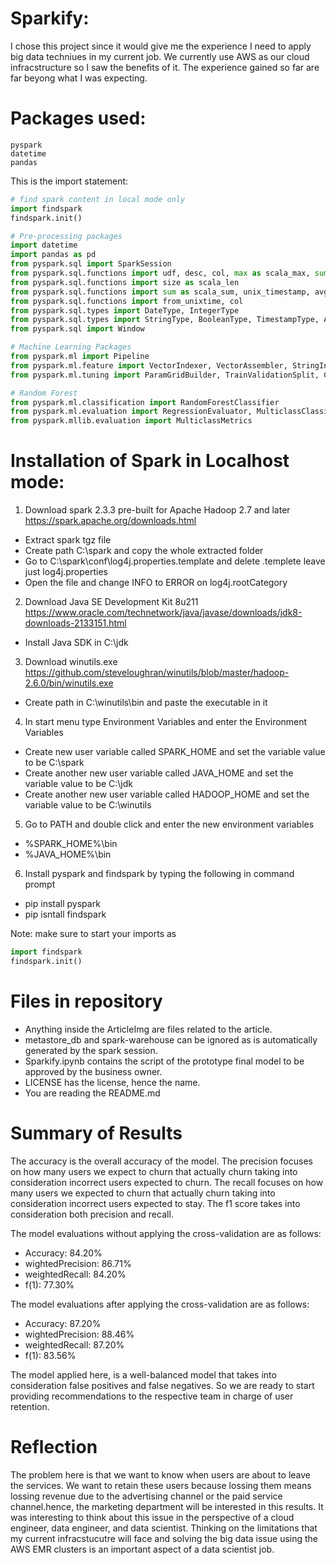 # Sparkify:
I chose this project since it would give me the experience I need to apply big data techniues in my current job. We currently use AWS as our cloud infracstructure so I saw the benefits of it. The experience gained so far are far beyong what I was expecting.

# Packages used:
    pyspark
    datetime
    pandas
    
This is the import statement:
```python
# find spark content in local mode only
import findspark
findspark.init()

# Pre-processing packages
import datetime
import pandas as pd
from pyspark.sql import SparkSession
from pyspark.sql.functions import udf, desc, col, max as scala_max, sum as scala_sum, split as scala_split
from pyspark.sql.functions import size as scala_len
from pyspark.sql.functions import sum as scala_sum, unix_timestamp, avg as scala_avg, count as scala_count
from pyspark.sql.functions import from_unixtime, col
from pyspark.sql.types import DateType, IntegerType
from pyspark.sql.types import StringType, BooleanType, TimestampType, ArrayType
from pyspark.sql import Window

# Machine Learning Packages
from pyspark.ml import Pipeline
from pyspark.ml.feature import VectorIndexer, VectorAssembler, StringIndexer, IndexToString
from pyspark.ml.tuning import ParamGridBuilder, TrainValidationSplit, CrossValidator

# Random Forest
from pyspark.ml.classification import RandomForestClassifier
from pyspark.ml.evaluation import RegressionEvaluator, MulticlassClassificationEvaluator
from pyspark.mllib.evaluation import MulticlassMetrics
```

# Installation of Spark in Localhost mode:

1. Download spark 2.3.3 pre-built for Apache Hadoop 2.7 and later
https://spark.apache.org/downloads.html
- Extract spark tgz file
- Create path C:\spark and copy the whole extracted folder
- Go to C:\spark\conf\log4j.properties.template and delete .templete leave just log4j.properties
- Open the file and change INFO to ERROR on log4j.rootCategory

2. Download Java SE Development Kit 8u211
https://www.oracle.com/technetwork/java/javase/downloads/jdk8-downloads-2133151.html
- Install Java SDK in C:\jdk

3. Download winutils.exe
https://github.com/steveloughran/winutils/blob/master/hadoop-2.6.0/bin/winutils.exe
- Create path in C:\winutils\bin and paste the executable in it

4. In start menu type Environment Variables and enter the Environment Variables
- Create new user variable called SPARK_HOME and set the variable value to be 
    C:\spark
- Create another new user variable called JAVA_HOME and set the variable value to be
    C:\jdk
- Create another new user variable called HADOOP_HOME and set the variable value to be
    C:\winutils
    
5. Go to PATH and double click and enter the new environment variables
- %SPARK_HOME%\bin
- %JAVA_HOME%\bin

6. Install pyspark and findspark by typing the following in command prompt
- pip install pyspark
- pip isntall findspark

Note: make sure to start your imports as 
```python
import findspark
findspark.init()
```

# Files in repository
- Anything inside the ArticleImg are files related to the article.
- metastore_db and spark-warehouse can be ignored as is automatically generated by the spark session.
- Sparkify.ipynb contains the script of the prototype final model to be approved by the business owner.
- LICENSE has the license, hence the name.
- You are reading the README.md

# Summary of Results
The accuracy is the overall accuracy of the model.
The precision focuses on how many users we expect to churn that actually churn taking into consideration incorrect users expected to churn.
The recall focuses on how many users we expected to churn that actually churn taking into consideration incorrect users expected to stay.
The f1 score takes into consideration both precision and recall.

The model evaluations without applying the cross-validation are as follows:
- Accuracy: 84.20%
- wightedPrecision: 86.71%
- weightedRecall: 84.20%
- f(1): 77.30%

The model evaluations after applying the cross-validation are as follows:
- Accuracy: 87.20%
- wightedPrecision: 88.46%
- weightedRecall: 87.20%
- f(1): 83.56%

The model applied here, is a well-balanced model that takes into consideration false positives and false negatives. So we are ready to start providing recommendations to the respective team in charge of user retention.

# Reflection
The problem here is that we want to know when users are about to leave the services. We want to retain these users because lossing them means lossing revenue due to the advertising channel or the paid service channel.hence, the marketing department will be interested in this results. It was interesting to think about this issue in the perspective of a cloud engineer, data engineer, and data scientist. Thinking on the limitations that my current infracstucutre will face and solving the big data issue using the AWS EMR clusters is an important aspect of a data scientist job.  